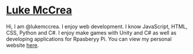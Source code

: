 # [Luke McCrea](https://thelukemccrea.com)
Hi, I am @lukemccrea. I enjoy web development.
I know JavaScript, HTML, CSS, Python and C#. I enjoy make games with Unity and C# as well as developing applications for Rpasberyy Pi. You can view my personal website [here](https://thelukemccrea.com).

<!---
lukemccrea26/lukemccrea26 is a ✨ special ✨ repository because its `README.md` (this file) appears on your GitHub profile.
You can click the Preview link to take a look at your changes.
--->
